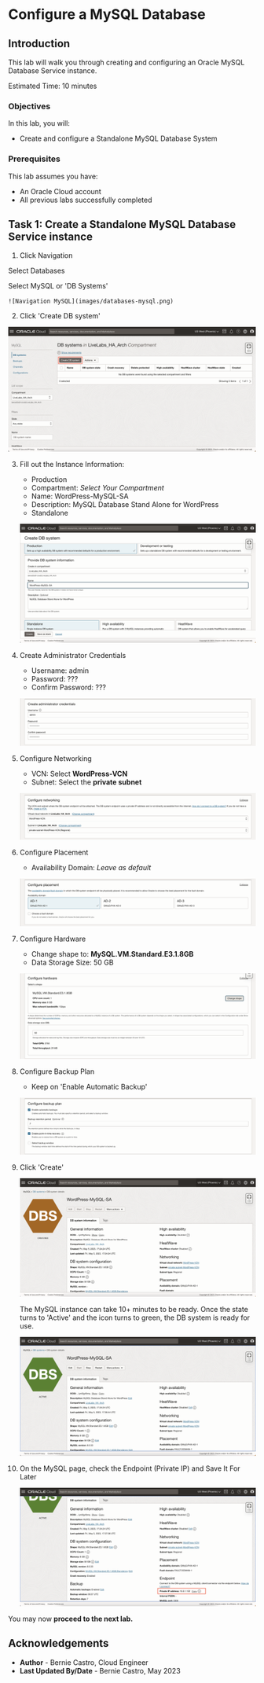 # Configure a MySQL Database

## Introduction

This lab will walk you through creating and configuring an Oracle MySQL Database Service instance.

Estimated Time: 10 minutes

### Objectives

In this lab, you will:
* Create and configure a Standalone MySQL Database System

### Prerequisites

This lab assumes you have:
* An Oracle Cloud account
* All previous labs successfully completed

## Task 1: Create a Standalone MySQL Database Service instance

1. Click Navigation



  Select Databases



  Select MySQL or 'DB Systems'

	![Navigation MySQL](images/databases-mysql.png)

2. Click 'Create DB system'

  ![Create MySQL DB System](images/mysql-create.png)

3. Fill out the Instance Information:
    - Production
    - Compartment: *Select Your Compartment*
    - Name: WordPress-MySQL-SA
    - Description: MySQL Database Stand Alone for WordPress
    - Standalone

    ![MySQL Instance Information](images/mysql-db-info.png)

4. Create Administrator Credentials
    - Username: admin
    - Password: ???
    - Confirm Password: ???

    ![MySQL Admin Details](images/mysql-admin.png)

5. Configure Networking
    - VCN: Select **WordPress-VCN**
    - Subnet: Select the **private subnet**

    ![MySQL Networking](images/mysql-networking.png)

6. Configure Placement
    - Availability Domain: *Leave as default*

    ![MySQL Placement](images/mysql-placement.png)

7. Configure Hardware
    - Change shape to: **MySQL.VM.Standard.E3.1.8GB**
    - Data Storage Size: 50 GB

    ![MySQL Hardware](images/mysql-hardware.png)

8. Configure Backup Plan



    - Keep on 'Enable Automatic Backup'

    ![MySQL Backup](images/mysql-backup.png)

9. Click 'Create'

    ![MySQL Provisioning](images/mysql-provisioning.png)



    The MySQL instance can take 10+ minutes to be ready. Once the state turns to 'Active' and the icon turns to green, the DB system is ready for use.

    ![MySQL Active](images/mysql-active.png)

10. On the MySQL page, check the Endpoint (Private IP) and Save It For Later

    ![MySQL IP Address](images/mysql-ip-address.png)

You may now **proceed to the next lab.**

## Acknowledgements
* **Author** - Bernie Castro, Cloud Engineer
* **Last Updated By/Date** - Bernie Castro, May 2023
